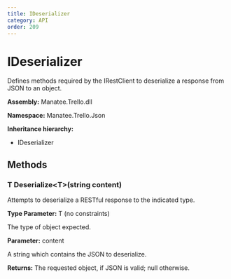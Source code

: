 ```yaml
---
title: IDeserializer
category: API
order: 209
---
```


# IDeserializer

Defines methods required by the IRestClient to deserialize a response from JSON to an object.

**Assembly:** Manatee.Trello.dll

**Namespace:** Manatee.Trello.Json

**Inheritance hierarchy:**

- IDeserializer

## Methods

### T Deserialize&lt;T&gt;(string content)

Attempts to deserialize a RESTful response to the indicated type.

**Type Parameter:** T (no constraints)

The type of object expected.

**Parameter:** content

A string which contains the JSON to deserialize.

**Returns:** The requested object, if JSON is valid; null otherwise.

